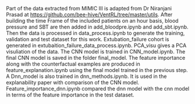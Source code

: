 Part of the data extracted from MIMIC III is adapted from Dr Niranjani Prasad at https://github.com/bee-hive/VentRL/tree/master/utils. After building the time Frame of the included patients on an hour basis, blood pressure and SBT are then added in add_bloodpre.ipynb and add_sbt.ipynb. Then the data is processed in data_process.ipynb to generate the training, validation and test dataset for this work. Extubation_failure cohort is generated in extubaition_failure_data_process.ipynb.
PCA_visu gives a PCA visuliation of the data. The CNN model is trained in CNN_model.ipynb. The final CNN model is saved in the folder final_model. 
The feature importance along with the counterfactual examples are produced in feature_explanation.ipynb using the final model trained in the previous step. 
A Dnn_model is also trained in dnn_methods.ipynb. It is used in the explanability paper with comparison of the CNN model. Feature_importance_dnn.ipynb compared the dnn model with the cnn model in terms of the feature importance in the test dataset. 
